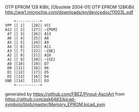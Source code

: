OTP EPROM 128 KiBit, [Obsolete 2004-01]
OTP EPROM 128KiBit
http://ww1.microchip.com/downloads/en/devicedoc/11003L.pdf


	    +-----------+
	VPP |[ 1]   [28]| VCC
	A12 |[ 2]   [27]| ~{PGM}
	 A7 |[ 3]   [26]| A13
	 A6 |[ 4]   [25]| A8
	 A5 |[ 5]   [24]| A9
	 A4 |[ 6]   [23]| A11
	 A3 |[ 7]   [22]| ~{OE}
	 A2 |[ 8]   [21]| A10
	 A1 |[ 9]   [20]| ~{CE}
	 A0 |[10]   [19]| D7
	 D0 |[11]   [18]| D6
	 D1 |[12]   [17]| D5
	 D2 |[13]   [16]| D4
	GND |[14]   [15]| D3
	    +-----------+


generated by https://github.com/FBEZ/Pinout-AsciiArt from https://github.com/ask6483/kicad-symbols/blob/master/Memory_EPROM.kicad_sym